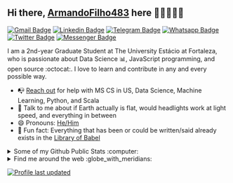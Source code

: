 ## Hi there, [ArmandoFilho483](https://minhalandingpage) here 👋🏼👨🏻‍💻

[![Gmail Badge](https://img.shields.io/badge/-armandopdff@gmail.com-c14438?style=flat&logo=Gmail&logoColor=white)](mailto:armandopdff@gmail.com "Connect via Email")
[![Linkedin Badge](https://img.shields.io/badge/-Armando%20Patricio-0072b1?style=flat&logo=Linkedin&logoColor=white)]([https://www.linkedin.com/in/samujjwaal/](https://www.linkedin.com/in/armando-patr%C3%ADcio-de-freitas-filho-8bb42a191/) "Connect on LinkedIn")
[![Telegram Badge](https://img.shields.io/badge/-@ArmandoFilho-0088CC?style=flat&logo=Telegram&logoColor=white)](https://t.me/ArmandoFilho "Contact on Telegram")
[![Whatsapp Badge](https://img.shields.io/badge/WhatsApp-25D366?style=flat&logo=Whatsapp&logoColor=white)](https://wa.me/5585991584767)
[![Twitter Badge](https://img.shields.io/badge/-@armandopatricio-00acee?style=flat&logo=Twitter&logoColor=white)](https://twitter.com "Follow on Twitter")
[![Messenger Badge](https://img.shields.io/badge/-Messenger-0078FF?style=flat&logo=Messenger&logoColor=white)](https://www.messenger.com/t/100002905807098 "Connect on Facebook")

I am a 2nd-year Graduate Student at The University Estácio at Fortaleza, who is passionate about Data Science :bar_chart:, JavaScript programming, and open source :octocat:. I love to learn and contribute in any and every possible way.

- 📭 [Reach out](#hi-there-samujjwaal-here) for help with MS CS in US, Data Science, Machine Learning, Python, and Scala
- 💬 Talk to me about if Earth actually is flat, would headlights work at light speed, and everything in between
- 😄 Pronouns: [He/Him](https://www.mypronouns.org/he-him)
- 👾 Fun fact: Everything that has been or could be written/said already exists in the [Library of Babel](https://libraryofbabel.info/)

<details>
  <summary>Some of my Github Public Stats :computer:</summary>

  [![My Github Stats](https://github-readme-stats.vercel.app/api?username=ArmandoFilho483&show_icons=true&title_color=fff&icon_color=79ff97&text_color=9f9f9f&bg_color=151515)](https://github.com/ArmandoFilho483)
  [![My top languages](https://github-readme-stats.vercel.app/api/top-langs/?username=ArmandoFilho483&theme=blue-green)](https://github.com/anuraghazra/github-readme-stats)
  ----
  ![Profile Views](https://komarev.com/ghpvc/?username=ArmandoFilho483&color=blue)
  ----
  
</details>

<details>
  <summary>Find me around the web :globe_with_meridians:</summary>
  
[![Instagram Badge](https://img.shields.io/badge/-Instagram-C13584?style=flat&logo=Instagram&logoColor=white)](https://www.instagram.com/armandopatricioff/ "Follow on Instagram")
[![YouTube Badge](https://img.shields.io/badge/-YouTube-FF0000?style=flat&logo=YouTube&logoColor=white)](https://www.youtube.com/playlist?list=PLXG971HgX-ZHUaUfZb4eGHloyeHdWQFvd "My YouTube playlists")

----

</details>

[![Profile last updated](https://img.shields.io/github/last-commit/ArmandoFilho483/ArmandoFilho483/main?label=Last%20updated&style=flat)](https://github.com/ArmandoFilho483/ArmandoFilho483/commits)